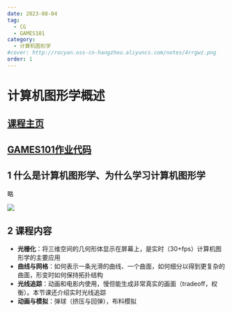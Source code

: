 ```yaml
---
date: 2023-08-04
tag:
  - CG
  - GAMES101
category:
  - 计算机图形学
#cover: http://rocyan.oss-cn-hangzhou.aliyuncs.com/notes/4rrgwz.png
order: 1
---
```


# 计算机图形学概述

## [课程主页](https://sites.cs.ucsb.edu/~lingqi/teaching/games101.html)

## [GAMES101作业代码](https://github.com/RocYan98/GAMES101)



## 1 什么是计算机图形学、为什么学习计算机图形学

略

![](http://rocyan.oss-cn-hangzhou.aliyuncs.com/notes/ag6uox.png)



## 2 课程内容

- **光栅化**：将三维空间的几何形体显示在屏幕上，是实时（30+fps）计算机图形学的主要应用
- **曲线与网格**：如何表示一条光滑的曲线、一个曲面，如何细分以得到更复杂的曲面，形变时如何保持拓扑结构
- **光线追踪**：动画和电影内使用，慢但能生成非常真实的画面（tradeoff，权衡）。本节课还介绍实时光线追踪
- **动画与模拟**：弹球（挤压与回弹），布料模拟


